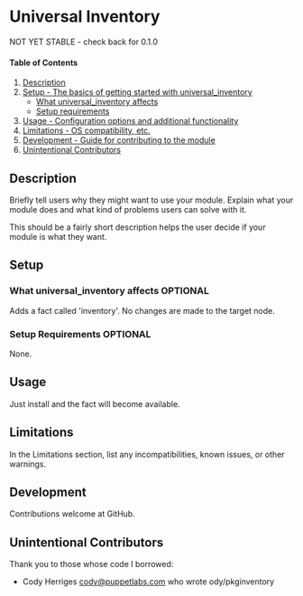 
# Universal Inventory

NOT YET STABLE - check back for 0.1.0

#### Table of Contents

1. [Description](#description)
2. [Setup - The basics of getting started with universal_inventory](#setup)
    * [What universal_inventory affects](#what-universal_inventory-affects)
    * [Setup requirements](#setup-requirements)
3. [Usage - Configuration options and additional functionality](#usage)
4. [Limitations - OS compatibility, etc.](#limitations)
5. [Development - Guide for contributing to the module](#development)
6. [Unintentional Contributors](#unintentional-contributors)

## Description

Briefly tell users why they might want to use your module. Explain what your module does and what kind of problems users can solve with it.

This should be a fairly short description helps the user decide if your module is what they want.


## Setup

### What universal_inventory affects **OPTIONAL**

Adds a fact called 'inventory'. No changes are made to the target node.

### Setup Requirements **OPTIONAL**

None.

## Usage

Just install and the fact will become available.

## Limitations

In the Limitations section, list any incompatibilities, known issues, or other warnings.

## Development

Contributions welcome at GitHub.

## Unintentional Contributors

Thank you to those whose code I borrowed:

 * Cody Herriges <cody@puppetlabs.com> who wrote ody/pkginventory

